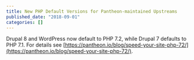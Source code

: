 ```yaml
---
title: New PHP Default Versions for Pantheon-maintained Upstreams
published_date: "2018-09-01"
categories: []
---
```

Drupal 8 and WordPress now default to PHP 7.2, while Drupal 7 defaults to PHP 7.1. For details see [https://pantheon.io/blog/speed-your-site-php-72/](https://pantheon.io/blog/speed-your-site-php-72/).
